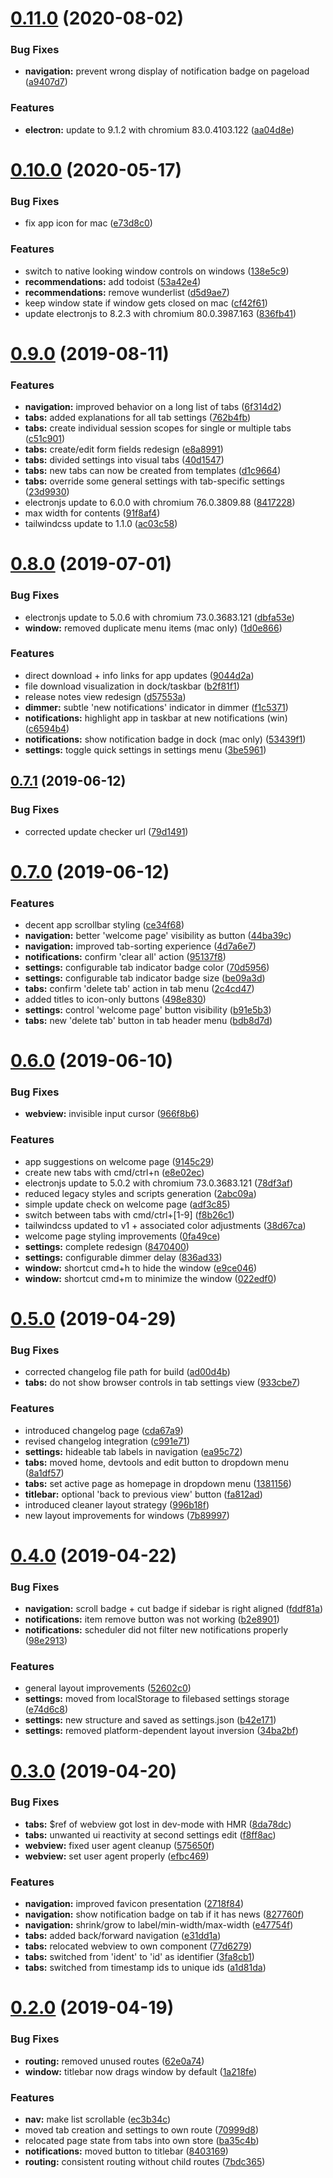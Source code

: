 # [0.11.0](https://github.com/pigmentapp/pigment/compare/0.10.0...0.11.0) (2020-08-02)


### Bug Fixes

* **navigation:** prevent wrong display of notification badge on pageload ([a9407d7](https://github.com/pigmentapp/pigment/commit/a9407d75c98786e2bed64697c77656e0871a47a0))


### Features

* **electron:** update to 9.1.2 with chromium 83.0.4103.122 ([aa04d8e](https://github.com/pigmentapp/pigment/commit/aa04d8ece375b710b010ba09d001fb8a72c21cc3))

# [0.10.0](https://github.com/pigmentapp/pigment/compare/0.9.0...0.10.0) (2020-05-17)


### Bug Fixes

* fix app icon for mac ([e73d8c0](https://github.com/pigmentapp/pigment/commit/e73d8c0d79373ba13719b732cbf62a0cfa0dd146))


### Features

* switch to native looking window controls on windows ([138e5c9](https://github.com/pigmentapp/pigment/commit/138e5c987989a0559229e0f9ff9525ad31c751d5))
* **recommendations:** add todoist ([53a42e4](https://github.com/pigmentapp/pigment/commit/53a42e4577ac669b0f11e2db04fa5c7ac24cc308))
* **recommendations:** remove wunderlist ([d5d9ae7](https://github.com/pigmentapp/pigment/commit/d5d9ae7d2aa04c246594da7cd0ce57a02ff45f11))
* keep window state if window gets closed on mac ([cf42f61](https://github.com/pigmentapp/pigment/commit/cf42f61372df497d9923dd79f2ef1a0c39443fd3))
* update electronjs to 8.2.3 with chromium 80.0.3987.163 ([836fb41](https://github.com/pigmentapp/pigment/commit/836fb4132f8208b58058691e90d5438a1567c35a))

# [0.9.0](https://github.com/pigmentapp/pigment/compare/0.8.0...0.9.0) (2019-08-11)


### Features

* **navigation:** improved behavior on a long list of tabs ([6f314d2](https://github.com/pigmentapp/pigment/commit/6f314d2))
* **tabs:** added explanations for all tab settings ([762b4fb](https://github.com/pigmentapp/pigment/commit/762b4fb))
* **tabs:** create individual session scopes for single or multiple tabs ([c51c901](https://github.com/pigmentapp/pigment/commit/c51c901))
* **tabs:** create/edit form fields redesign ([e8a8991](https://github.com/pigmentapp/pigment/commit/e8a8991))
* **tabs:** divided settings into visual tabs ([40d1547](https://github.com/pigmentapp/pigment/commit/40d1547))
* **tabs:** new tabs can now be created from templates ([d1c9664](https://github.com/pigmentapp/pigment/commit/d1c9664))
* **tabs:** override some general settings with tab-specific settings ([23d9930](https://github.com/pigmentapp/pigment/commit/23d9930))
* electronjs update to 6.0.0 with chromium 76.0.3809.88 ([8417228](https://github.com/pigmentapp/pigment/commit/8417228))
* max width for contents ([91f8af4](https://github.com/pigmentapp/pigment/commit/91f8af4))
* tailwindcss update to 1.1.0 ([ac03c58](https://github.com/pigmentapp/pigment/commit/ac03c58))

# [0.8.0](https://github.com/pigmentapp/pigment/compare/0.7.1...0.8.0) (2019-07-01)


### Bug Fixes

* electronjs update to 5.0.6 with chromium 73.0.3683.121 ([dbfa53e](https://github.com/pigmentapp/pigment/commit/dbfa53e))
* **window:** removed duplicate menu items (mac only) ([1d0e866](https://github.com/pigmentapp/pigment/commit/1d0e866))


### Features

* direct download + info links for app updates ([9044d2a](https://github.com/pigmentapp/pigment/commit/9044d2a))
* file download visualization in dock/taskbar ([b2f81f1](https://github.com/pigmentapp/pigment/commit/b2f81f1))
* release notes view redesign ([d57553a](https://github.com/pigmentapp/pigment/commit/d57553a))
* **dimmer:** subtle 'new notifications' indicator in dimmer ([f1c5371](https://github.com/pigmentapp/pigment/commit/f1c5371))
* **notifications:** highlight app in taskbar at new notifications (win) ([c6594b4](https://github.com/pigmentapp/pigment/commit/c6594b4))
* **notifications:** show notification badge in dock (mac only) ([53439f1](https://github.com/pigmentapp/pigment/commit/53439f1))
* **settings:** toggle quick settings in settings menu ([3be5961](https://github.com/pigmentapp/pigment/commit/3be5961))

## [0.7.1](https://github.com/pigmentapp/pigment/compare/0.7.0...0.7.1) (2019-06-12)


### Bug Fixes

* corrected update checker url ([79d1491](https://github.com/pigmentapp/pigment/commit/79d1491))

# [0.7.0](https://github.com/pigmentapp/pigment/compare/0.6.0...0.7.0) (2019-06-12)


### Features

* decent app scrollbar styling ([ce34f68](https://github.com/pigmentapp/pigment/commit/ce34f68))
* **navigation:** better 'welcome page' visibility as button ([44ba39c](https://github.com/pigmentapp/pigment/commit/44ba39c))
* **navigation:** improved tab-sorting experience ([4d7a6e7](https://github.com/pigmentapp/pigment/commit/4d7a6e7))
* **notifications:** confirm 'clear all' action ([95137f8](https://github.com/pigmentapp/pigment/commit/95137f8))
* **settings:** configurable tab indicator badge color ([70d5956](https://github.com/pigmentapp/pigment/commit/70d5956))
* **settings:** configurable tab indicator badge size ([be09a3d](https://github.com/pigmentapp/pigment/commit/be09a3d))
* **tabs:** confirm 'delete tab' action in tab menu ([2c4cd47](https://github.com/pigmentapp/pigment/commit/2c4cd47))
* added titles to icon-only buttons ([498e830](https://github.com/pigmentapp/pigment/commit/498e830))
* **settings:** control 'welcome page' button visibility ([b91e5b3](https://github.com/pigmentapp/pigment/commit/b91e5b3))
* **tabs:** new 'delete tab' button in tab header menu ([bdb8d7d](https://github.com/pigmentapp/pigment/commit/bdb8d7d))

# [0.6.0](https://github.com/pigmentapp/pigment/compare/0.5.0...0.6.0) (2019-06-10)


### Bug Fixes

* **webview:** invisible input cursor ([966f8b6](https://github.com/pigmentapp/pigment/commit/966f8b6))


### Features

* app suggestions on welcome page ([9145c29](https://github.com/pigmentapp/pigment/commit/9145c29))
* create new tabs with cmd/ctrl+n ([e8e02ec](https://github.com/pigmentapp/pigment/commit/e8e02ec))
* electronjs update to 5.0.2 with chromium 73.0.3683.121 ([78df3af](https://github.com/pigmentapp/pigment/commit/78df3af))
* reduced legacy styles and scripts generation ([2abc09a](https://github.com/pigmentapp/pigment/commit/2abc09a))
* simple update check on welcome page ([adf3c85](https://github.com/pigmentapp/pigment/commit/adf3c85))
* switch between tabs with cmd/ctrl+[1-9] ([f8b26c1](https://github.com/pigmentapp/pigment/commit/f8b26c1))
* tailwindcss updated to v1 + associated color adjustments ([38d67ca](https://github.com/pigmentapp/pigment/commit/38d67ca))
* welcome page styling improvements ([0fa49ce](https://github.com/pigmentapp/pigment/commit/0fa49ce))
* **settings:** complete redesign ([8470400](https://github.com/pigmentapp/pigment/commit/8470400))
* **settings:** configurable dimmer delay ([836ad33](https://github.com/pigmentapp/pigment/commit/836ad33))
* **window:** shortcut cmd+h to hide the window ([e9ce046](https://github.com/pigmentapp/pigment/commit/e9ce046))
* **window:** shortcut cmd+m to minimize the window ([022edf0](https://github.com/pigmentapp/pigment/commit/022edf0))

# [0.5.0](https://github.com/pigmentapp/pigment/compare/0.4.0...0.5.0) (2019-04-29)


### Bug Fixes

* corrected changelog file path for build ([ad00d4b](https://github.com/pigmentapp/pigment/commit/ad00d4b))
* **tabs:** do not show browser controls in tab settings view ([933cbe7](https://github.com/pigmentapp/pigment/commit/933cbe7))


### Features

* introduced changelog page ([cda67a9](https://github.com/pigmentapp/pigment/commit/cda67a9))
* revised changelog integration ([c991e71](https://github.com/pigmentapp/pigment/commit/c991e71))
* **settings:** hideable tab labels in navigation ([ea95c72](https://github.com/pigmentapp/pigment/commit/ea95c72))
* **tabs:** moved home, devtools and edit button to dropdown menu ([8a1df57](https://github.com/pigmentapp/pigment/commit/8a1df57))
* **tabs:** set active page as homepage in dropdown menu ([1381156](https://github.com/pigmentapp/pigment/commit/1381156))
* **titlebar:** optional 'back to previous view' button ([fa812ad](https://github.com/pigmentapp/pigment/commit/fa812ad))
* introduced cleaner layout strategy ([996b18f](https://github.com/pigmentapp/pigment/commit/996b18f))
* new layout improvements for windows ([7b89997](https://github.com/pigmentapp/pigment/commit/7b89997))

# [0.4.0](https://github.com/pigmentapp/pigment/compare/0.3.0...0.4.0) (2019-04-22)


### Bug Fixes

* **navigation:** scroll badge + cut badge if sidebar is right aligned ([fddf81a](https://github.com/pigmentapp/pigment/commit/fddf81a))
* **notifications:** item remove button was not working ([b2e8901](https://github.com/pigmentapp/pigment/commit/b2e8901))
* **notifications:** scheduler did not filter new notifications properly ([98e2913](https://github.com/pigmentapp/pigment/commit/98e2913))


### Features

* general layout improvements ([52602c0](https://github.com/pigmentapp/pigment/commit/52602c0))
* **settings:** moved from localStorage to filebased settings storage ([e74d6c8](https://github.com/pigmentapp/pigment/commit/e74d6c8))
* **settings:** new structure and saved as settings.json ([b42e171](https://github.com/pigmentapp/pigment/commit/b42e171))
* **settings:** removed platform-dependent layout inversion ([34ba2bf](https://github.com/pigmentapp/pigment/commit/34ba2bf))

# [0.3.0](https://github.com/pigmentapp/pigment/compare/0.2.0...0.3.0) (2019-04-20)


### Bug Fixes

* **tabs:** $ref of webview got lost in dev-mode with HMR ([8da78dc](https://github.com/pigmentapp/pigment/commit/8da78dc))
* **tabs:** unwanted ui reactivity at second settings edit ([f8ff8ac](https://github.com/pigmentapp/pigment/commit/f8ff8ac))
* **webview:** fixed user agent cleanup ([575650f](https://github.com/pigmentapp/pigment/commit/575650f))
* **webview:** set user agent properly ([efbc469](https://github.com/pigmentapp/pigment/commit/efbc469))


### Features

* **navigation:** improved favicon presentation ([2718f84](https://github.com/pigmentapp/pigment/commit/2718f84))
* **navigation:** show notification badge on tab if it has news ([827760f](https://github.com/pigmentapp/pigment/commit/827760f))
* **navigation:** shrink/grow to label/min-width/max-width ([e47754f](https://github.com/pigmentapp/pigment/commit/e47754f))
* **tabs:** added back/forward navigation ([e31dd1a](https://github.com/pigmentapp/pigment/commit/e31dd1a))
* **tabs:** relocated webview to own component ([77d6279](https://github.com/pigmentapp/pigment/commit/77d6279))
* **tabs:** switched from 'ident' to 'id' as identifier ([3fa8cb1](https://github.com/pigmentapp/pigment/commit/3fa8cb1))
* **tabs:** switched from timestamp ids to unique ids ([a1d81da](https://github.com/pigmentapp/pigment/commit/a1d81da))

# [0.2.0](https://github.com/pigmentapp/pigment/compare/0.1.0...0.2.0) (2019-04-19)


### Bug Fixes

* **routing:** removed unused routes ([62e0a74](https://github.com/pigmentapp/pigment/commit/62e0a74))
* **window:** titlebar now drags window by default ([1a218fe](https://github.com/pigmentapp/pigment/commit/1a218fe))


### Features

* **nav:** make list scrollable ([ec3b34c](https://github.com/pigmentapp/pigment/commit/ec3b34c))
* moved tab creation and settings to own route ([70999d8](https://github.com/pigmentapp/pigment/commit/70999d8))
* relocated page state from tabs into own store ([ba35c4b](https://github.com/pigmentapp/pigment/commit/ba35c4b))
* **notifications:** moved button to titlebar ([8403169](https://github.com/pigmentapp/pigment/commit/8403169))
* **routing:** consistent routing without child routes ([7bdc365](https://github.com/pigmentapp/pigment/commit/7bdc365))
